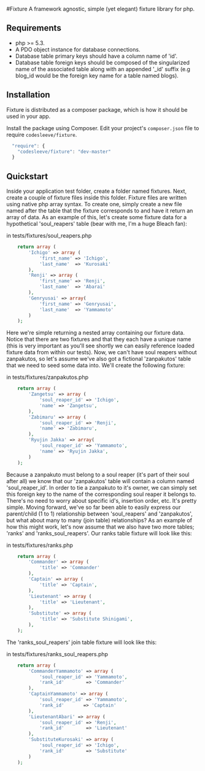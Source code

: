 #Fixture
A framework agnostic, simple (yet elegant) fixture library for php.

## Requirements
* php >= 5.3.
* A PDO object instance for database connections.
* Database table primary keys should have a column name of 'id'.
* Database table foreign keys should be composed of the singularized name of the associated table along with an appended '\_id' suffix (e.g blog_id would be the foreign key name for a table named blogs).

## Installation
Fixture is distributed as a composer package, which is how it should be used in your app.

Install the package using Composer.  Edit your project's `composer.json` file to require `codesleeve/fixture`.

```js
  "require": {
    "codesleeve/fixture": "dev-master"
  }
```

## Quickstart
Inside your application test folder, create a folder named fixtures.  Next, create a couple of fixture files inside this folder.  Fixture files are written using native php array syntax.  To create one, simply create a new file named after the table that the fixture corresponds to and have it return an array of data.  As an example of this, let's create some fixture data for a hypothetical 'soul_reapers' table (bear with me, I'm a huge Bleach fan):

in tests/fixtures/soul_reapers.php
```php
	return array (
		'Ichigo' => array (
			'first_name' => 'Ichigo',
			'last_name'  => 'Kurosaki'		
		),
		'Renji' => array (
			'first_name' => 'Renji',
			'last_name'  => 'Abarai'		
		),
		'Genryusai' => array(
			'first_name' => 'Genryusai',
			'last_name'  => 'Yammamoto'
		)
	);
```

Here we're simple returning a nested array containing our fixture data.  Notice that there are two fixtures and that they each have a unique name (this is very important as you'll see shortly we can easily reference loaded fixture data from within our tests).  Now, we can't have soul reapers without zanpakutos, so let's assume we've also got a fictional 'zanpakutos' table that we need to seed some data into.  We'll create the following fixture:

in tests/fixtures/zanpakutos.php
```php
	return array (
		'Zangetsu' => array (
			'soul_reaper_id' => 'Ichigo',
			'name' => 'Zangetsu',
		),
		'Zabimaru' => array (
			'soul_reaper_id' => 'Renji',
			'name' => 'Zabimaru',
		),
		'Ryujin Jakka' => array(
			'soul_reaper_id' => 'Yammamoto',
			'name' => 'Ryujin Jakka',
		)
	);
```

Because a zanpakuto must belong to a soul reaper (it's part of their soul after all) we know that our 'zanpakutos' table will contain a column named 'soul_reaper_id'.  In order to tie a zanpakuto to it's owner, we can simply set this foreign key to the name of the corresponding soul reaper it belongs to.  There's no need to worry about specific id's, insertion order, etc.  It's pretty simple.  Moving forward, we've so far been able to easily express our parent/child (1 to 1) relationship between 'soul_reapers' and 'zanpakutos', but what about many to many (join table) relationships?  As an example of how this might work, let's now assume that we also have two more tables; 'ranks' and 'ranks_soul_reapers'.  Our ranks table fixture will look like this:

in tests/fixtures/ranks.php
```php
	return array (
		'Commander' => array (
			'title' => 'Commander'
		),
		'Captain' => array (
			'title' => 'Captain',
		),
		'Lieutenant' => array (
			'title' => 'Lieutenant',
		),
		'Substitute' => array (
			'title' => 'Substitute Shinigami',
		),
	);
```

The 'ranks_soul_reapers' join table fixture will look like this:

in tests/fixtures/ranks_soul_reapers.php
```php
	return array (
		'CommanderYammamoto' => array (
			'soul_reaper_id' => 'Yammamoto',
			'rank_id' 		 => 'Commander'
		),
		'CaptainYammamoto' => array (
			'soul_reaper_id' => 'Yammamoto',
			'rank_id' 		=> 'Captain'
		),
		'LieutenantAbari' => array (
			'soul_reaper_id' => 'Renji',
			'rank_id' 		 => 'Lieutenant'
		),
		'SubstituteKurosaki' => array (
			'soul_reaper_id' => 'Ichigo',
			'rank_id' 		 => 'Substitute'
		)
	);
```

